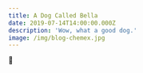 ```yaml
---
title: A Dog Called Bella
date: 2019-07-14T14:00:00.000Z
description: 'Wow, what a good dog.'
image: /img/blog-chemex.jpg
---
```

🐶
